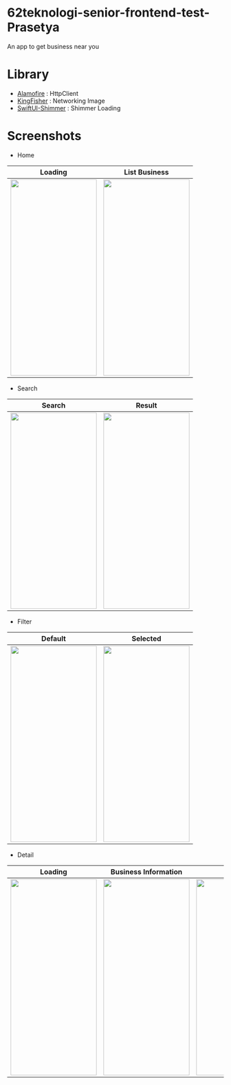 # 62teknologi-senior-frontend-test-Prasetya
An app to get business near you

# Library
- [Alamofire](https://github.com/Alamofire/Alamofire) : HttpClient
- [KingFisher](https://github.com/onevcat/Kingfisher) : Networking Image
- [SwiftUI-Shimmer](https://github.com/markiv/SwiftUI-Shimmer) : Shimmer Loading

# Screenshots
- Home

| Loading | List Business |
|-----|-----|
|<img src="https://user-images.githubusercontent.com/84487845/236078141-12ebcbfd-d1cf-40c2-b80f-aee72c6d0c30.png" width="200" height="455">|<img src="https://user-images.githubusercontent.com/84487845/236078157-8ea3dc36-6071-45b4-be59-a3d4f4a057dc.png" width="200" height="455">|

- Search

| Search | Result |
|-----|-----|
|<img src="https://user-images.githubusercontent.com/84487845/236078165-5b74b7aa-43d1-443f-b60c-bd301d2f9e7c.png" width="200" height="455">|<img src="https://user-images.githubusercontent.com/84487845/236078167-247d5648-54c2-4504-8a0f-106d9fe7a9a8.png" width="200" height="455">|

- Filter

| Default | Selected |
|-----|-----|
|<img src="https://user-images.githubusercontent.com/84487845/236078170-36daa8db-b44f-4b00-a45a-768600fbd846.png" width="200" height="455">|<img src="https://user-images.githubusercontent.com/84487845/236078172-0d8951a9-74ed-453c-9eb0-4962720a2246.png" width="200" height="455">|

- Detail

| Loading | Business Information | Reviews |
|-----|-----|-----|
|<img src="https://user-images.githubusercontent.com/84487845/236078173-8f94d137-87b0-4121-b65f-62f0dd7557d5.png" width="200" height="455">|<img src="https://user-images.githubusercontent.com/84487845/236078174-913f4334-6a45-4da9-a17e-7886688172b7.png" width="200" height="455">|<img src="https://user-images.githubusercontent.com/84487845/236078182-215ff033-3402-4f4d-8eff-b1bde93bec14.png" width="200" height="455">|
